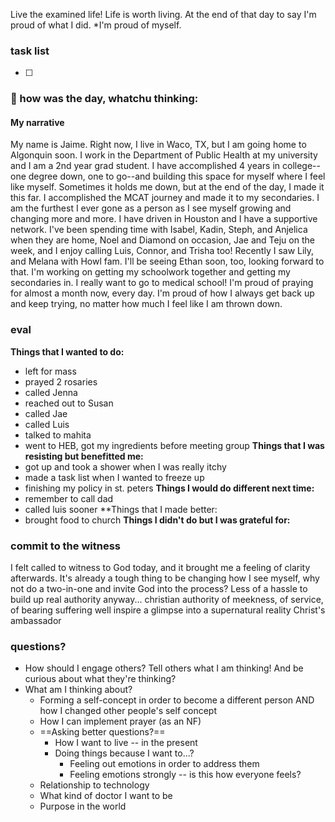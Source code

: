 
Live the examined life! Life is worth living. 
At the end of that day to say I'm proud of what I did. *I'm proud of myself.

### task list
- [ ] 
### 📝 how was the day, whatchu thinking:

#### My narrative
My name is Jaime. Right now, I live in Waco, TX, but I am going home to Algonquin soon. I work in the Department of Public Health at my university and I am a 2nd year grad student. I have accomplished 4 years in college-- one degree down, one to go--and building this space for myself where I feel like myself. Sometimes it holds me down, but at the end of the day, I made it this far. I accomplished the MCAT journey and made it to my secondaries. I am the furthest I ever gone as a person as I see myself growing and changing more and more. I have driven in Houston and I have a supportive network. I've been spending time with Isabel, Kadin, Steph, and Anjelica when they are home, Noel and Diamond on occasion, Jae and Teju on the week, and I enjoy calling Luis, Connor, and Trisha too! Recently I saw Lily, and Melana with Howl fam. I'll be seeing Ethan soon, too, looking forward to that. I'm working on getting my schoolwork together and getting my secondaries in. I really want to go to medical school! I'm proud of praying for almost a month now, every day. I'm proud of how I always get back up and keep trying, no matter how much I feel like I am thrown down. 
### eval
**Things that I wanted to do:**
- left for mass
- prayed 2 rosaries
- called Jenna
- reached out to Susan
- called Jae
- called Luis
- talked to mahita
- went to HEB, got my ingredients before meeting group
**Things that I was resisting but benefitted me:**
- got up and took a shower when I was really itchy
- made a task list when I wanted to freeze up
- finishing my policy in st. peters
**Things I would do different next time:**
- remember to call dad
- called luis sooner
**Things that I made better:
- brought food to church
**Things I didn't do but I was grateful for:**


### commit to the witness
I felt called to witness to God today, and it brought me a feeling of clarity afterwards.
	It's already a tough thing to be changing how I see myself, why not do a two-in-one and invite God into the process?
	Less of a hassle to build up real authority anyway... christian authority of meekness, of service, of bearing suffering well
	inspire a glimpse into a supernatural reality
	Christ's ambassador



### questions?
- How should I engage others?
	Tell others what I am thinking! And be curious about what they're thinking?
- What am I thinking about?
	- Forming a self-concept in order to become a different person AND how I changed other people's self concept
	- How I can implement prayer (as an NF)
	- ==Asking better questions?==
		- How I want to live -- in the present
		- Doing things because I want to...? 
			- Feeling out emotions in order to address them
			- Feeling emotions strongly -- is this how everyone feels?
	- Relationship to technology
	- What kind of doctor I want to be
	- Purpose in the world